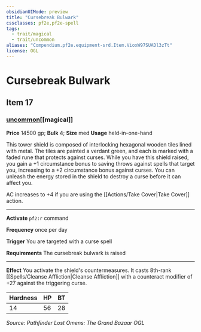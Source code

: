```yaml
---
obsidianUIMode: preview
title: "Cursebreak Bulwark"
cssclasses: pf2e,pf2e-spell
tags:
  - trait/magical
  - trait/uncommon
aliases: "Compendium.pf2e.equipment-srd.Item.VioxW97SUADl3zTt"
license: OGL
---
```

# Cursebreak Bulwark
## Item 17
### [uncommon](uncommon "Uncommon Rarity Trait")[[magical]]


**Price** 14500 gp; 
**Bulk** 4; **Size** med
**Usage** held-in-one-hand

This tower shield is composed of interlocking hexagonal wooden tiles lined with metal. The tiles are painted a verdant green, and each is marked with a faded rune that protects against curses. While you have this shield raised, you gain a +1 circumstance bonus to saving throws against spells that target you, increasing to a +2 circumstance bonus against curses. You can unleash the energy stored in the shield to destroy a curse before it can affect you.

AC increases to +4 if you are using the [[Actions/Take Cover|Take Cover]] action.

* * *

**Activate** `pf2:r` command

**Frequency** once per day

**Trigger** You are targeted with a curse spell

**Requirements** The cursebreak bulwark is raised

* * *

**Effect** You activate the shield's countermeasures. It casts 8th-rank [[Spells/Cleanse Affliction|Cleanse Affliction]] with a counteract modifier of +27 against the triggering curse.

  

| Hardness | HP | BT |
| --- | --- | --- |
| 14 | 56 | 28 |

*Source: Pathfinder Lost Omens: The Grand Bazaar*
*OGL*